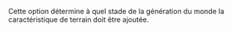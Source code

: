 Cette option détermine à quel stade de la génération du monde la caractéristique de terrain doit être ajoutée.